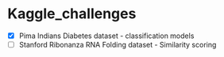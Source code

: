# Kaggle_challenges
- [x] Pima Indians Diabetes dataset - classification models
- [ ] Stanford Ribonanza RNA Folding dataset - Similarity scoring
